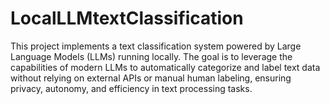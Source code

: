 # LocalLLMtextClassification
This project implements a text classification system powered by Large Language Models (LLMs) running locally. The goal is to leverage the capabilities of modern LLMs to automatically categorize and label text data without relying on external APIs or manual human labeling, ensuring privacy, autonomy, and efficiency in text processing tasks.
